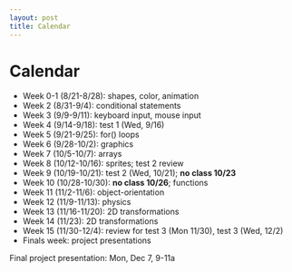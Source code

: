 ```yaml
---
layout: post
title: Calendar
---
```


# Calendar

- Week 0-1 (8/21-8/28): shapes, color, animation
- Week 2 (8/31-9/4): conditional statements
- Week 3 (9/9-9/11): keyboard input, mouse input
- Week 4 (9/14-9/18): test 1 (Wed, 9/16)
- Week 5 (9/21-9/25): for() loops
- Week 6 (9/28-10/2): graphics
- Week 7 (10/5-10/7): arrays
- Week 8 (10/12-10/16): sprites; test 2 review 
- Week 9 (10/19-10/21): test 2 (Wed, 10/21); **no class 10/23**
- Week 10 (10/28-10/30): **no class 10/26**; functions
- Week 11 (11/2-11/6): object-orientation
- Week 12 (11/9-11/13): physics
- Week 13 (11/16-11/20): 2D transformations
- Week 14 (11/23): 2D transformations
- Week 15 (11/30-12/4): review for test 3 (Mon 11/30), test 3 (Wed, 12/2)
- Finals week: project presentations

Final project presentation: Mon, Dec 7, 9-11a
